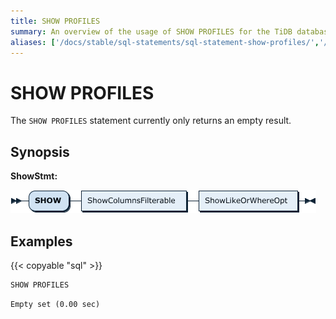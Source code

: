 ```yaml
---
title: SHOW PROFILES
summary: An overview of the usage of SHOW PROFILES for the TiDB database.
aliases: ['/docs/stable/sql-statements/sql-statement-show-profiles/','/docs/v4.0/sql-statements/sql-statement-show-profiles/']
---
```


# SHOW PROFILES

The `SHOW PROFILES` statement currently only returns an empty result.

## Synopsis

**ShowStmt:**

![ShowStmt](/media/sqlgram/ShowStmt.png)

## Examples

{{< copyable "sql" >}}

```sql
SHOW PROFILES
```

```
Empty set (0.00 sec)
```
